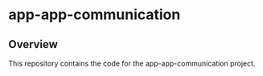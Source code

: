 # app-app-communication

## Overview 
This repository contains the code for the app-app-communication project.

